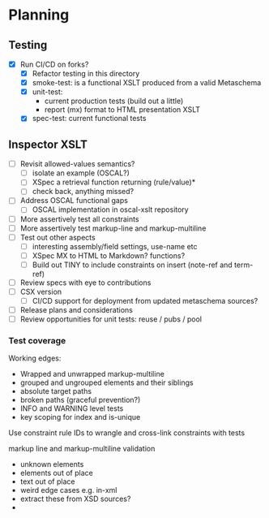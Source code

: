 # Planning

## Testing

- [x] Run CI/CD on forks?
  - [x] Refactor testing in this directory
  - [x] smoke-test: is a functional XSLT produced from a valid Metaschema
  - [x] unit-test:
    - current production tests (build out a little)
    - report (mx) format to HTML presentation XSLT
  - [x] spec-test: current functional tests 

## Inspector XSLT

- [ ] Revisit allowed-values semantics?
   - [ ] isolate an example (OSCAL?)
   - [ ] XSpec a retrieval function returning (rule/value)*
   - [ ] check back, anything missed?
- [ ] Address OSCAL functional gaps
   - [ ] OSCAL implementation in oscal-xslt repository
- [ ] More assertively test all constraints
- [ ] More assertively test markup-line and markup-multiline
- [ ] Test out other aspects
   - [ ] interesting assembly/field settings, use-name etc
   - [ ] XSpec MX to HTML to Markdown? functions?
   - [ ] Build out TINY to include constraints on insert (note-ref and term-ref)
- [ ] Review specs with eye to contributions
- [ ] CSX version
   - [ ] CI/CD support for deployment from updated metaschema sources?
- [ ] Release plans and considerations
- [ ] Review opportunities for unit tests: reuse / pubs / pool 

### Test coverage

Working edges:
- Wrapped and unwrapped markup-multiline
- grouped and ungrouped elements and their siblings
- absolute target paths
- broken paths (graceful prevention?)
- INFO and WARNING level tests
- key scoping for index and is-unique

Use constraint rule IDs to wrangle and cross-link constraints with tests

markup line and markup-multiline validation

- unknown elements
- elements out of place
- text out of place
- weird edge cases e.g. in-xml
- extract these from XSD sources?
- 
